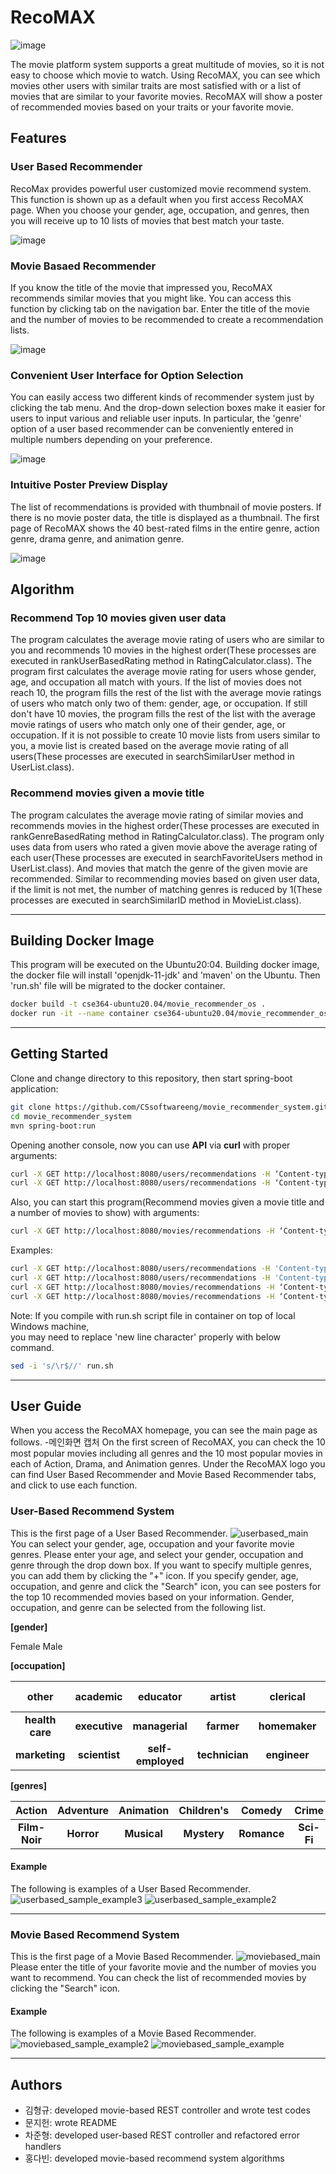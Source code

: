 # RecoMAX
![image](https://user-images.githubusercontent.com/41867381/122676871-d6d1fa00-d21a-11eb-90dd-80fd60cf8602.png)

The movie platform system supports a great multitude of movies, so it is not easy to choose which movie to watch. Using RecoMAX, you can see which movies other users with similar traits are most satisfied with or a list of movies that are similar to your favorite movies. RecoMAX will show a poster of recommended movies based on your traits or your favorite movie.

## Features

### User Based Recommender

RecoMax provides powerful user customized movie recommend system. This function is shown up as a default when you first access RecoMAX page. When you choose your gender, age, occupation, and genres, then you will receive up to 10 lists of movies that best match your taste.

![image](https://user-images.githubusercontent.com/41867381/122676915-01bc4e00-d21b-11eb-9534-d9038f9243f6.png)


### Movie Basaed Recommender

If you know the title of the movie that impressed you, RecoMAX recommends similar movies that you might like. You can access this function by clicking tab on the navigation bar. Enter the title of the movie and the number of movies to be recommended to create a recommendation lists.

![image](https://user-images.githubusercontent.com/41867381/122676938-17317800-d21b-11eb-846e-b0549ff321cb.png)


### Convenient User Interface for Option Selection

You can easily access two different kinds of recommender system just by clicking the tab menu. And the drop-down selection boxes make it easier for users to input various and reliable user inputs. In particular, the 'genre' option of a user based recommender can be conveniently entered in multiple numbers depending on your preference.

![image](https://user-images.githubusercontent.com/41867381/122676971-38926400-d21b-11eb-8657-b266f22b3056.png)


### Intuitive Poster Preview Display

The list of recommendations is provided with thumbnail of movie posters. If there is no movie poster data, the title is displayed as a thumbnail. The first page of RecoMAX shows the 40 best-rated films in the entire genre, action genre, drama genre, and animation genre.

![image](https://user-images.githubusercontent.com/41867381/122676990-4c3dca80-d21b-11eb-95d9-a30fd4f74eaf.png)


## Algorithm

### Recommend Top 10 movies given user data

The program calculates the average movie rating of users who are similar to you and recommends 10 movies in the highest order(These processes are executed in rankUserBasedRating method in RatingCalculator.class). The program first calculates the average movie rating for users whose gender, age, and occupation all match with yours. If the list of movies does not reach 10, the program fills the rest of the list with the average movie ratings of users who match only two of them: gender, age, or occupation. If still don't have 10 movies, the program fills the rest of the list with the average movie ratings of users who match only one of their gender, age, or occupation. If it is not possible to create 10 movie lists from users similar to you, a movie list is created based on the average movie rating of all users(These processes are executed in searchSimilarUser method in UserList.class).<br/>

### Recommend movies given a movie title

The program calculates the average movie rating of similar movies and recommends movies in the highest order(These processes are executed in rankGenreBasedRating method in RatingCalculator.class). The program only uses data from users who rated a given movie above the average rating of each user(These processes are executed in searchFavoriteUsers method in UserList.class). And movies that match the genre of the given movie are recommended. Similar to recommending movies based on given user data, if the limit is not met, the number of matching genres is reduced by 1(These processes are executed in searchSimilarID method in MovieList.class).

---

## Building Docker Image

This program will be executed on the Ubuntu20:04. Building docker image, the docker file will install 'openjdk-11-jdk' and 'maven' on the Ubuntu. Then 'run.sh' file will be migrated to the docker container.

```sh
docker build -t cse364-ubuntu20.04/movie_recommender_os .
docker run -it --name container cse364-ubuntu20.04/movie_recommender_os
```

---

## Getting Started

Clone and change directory to this repository, then start spring-boot application:

```sh
git clone https://github.com/CSsoftwareeng/movie_recommender_system.git
cd movie_recommender_system
mvn spring-boot:run
```

Opening another console, now you can use **API** via **curl** with proper arguments:

```sh
curl -X GET http://localhost:8080/users/recommendations -H ‘Content-type:application/json’ -d ‘{"gender": [gender], "age": [age], "occupation": [occupation], "genres": [genres]}’ |json_pp
curl -X GET http://localhost:8080/users/recommendations -H ‘Content-type:application/json’ -d ‘{"gender": [gender], "age": [age], "occupation": [occupation]}’ |json_pp
```

Also, you can start this program(Recommend movies given a movie title and a number of movies to show) with arguments:

```sh
curl -X GET http://localhost:8080/movies/recommendations -H ‘Content-type:application/json’ -d ‘{"title": [title], "limit": [limit]}’ |json_pp
```

Examples:

```sh
curl -X GET http://localhost:8080/users/recommendations -H 'Content-type:application/json' -d '{"gender" : "", "age" : "", "occupation" : "", "genres" : "Romance|comedy"}' |json_pp
curl -X GET http://localhost:8080/users/recommendations -H 'Content-type:application/json' -d '{"gender": "M", "age": "", "occupation": "retired", "genres": ""}' |json_pp
curl -X GET http://localhost:8080/movies/recommendations -H ‘Content-type:application/json’ -d '{"title": "Toy Story (1995)", "limit": 20}' |json_pp
curl -X GET http://localhost:8080/movies/recommendations -H ‘Content-type:application/json’ -d '{"title": "Toy Story (1995)"}' |json_pp
```

Note:
If you compile with run.sh script file in container on top of local Windows machine,<br/>
you may need to replace 'new line character' properly with below command.

```sh
sed -i 's/\r$//' run.sh
```

---

## User Guide

When you access the RecoMAX homepage, you can see the main page as follows. -메인화면 캡처
On the first screen of RecoMAX, you can check the 10 most popular movies including all genres and the 10 most popular movies in each of Action, Drama, and Animation genres. Under the RecoMAX logo you can find User Based Recommender and Movie Based Recommender tabs, and click to use each function.

### **User-Based Recommend System**

This is the first page of a User Based Recommender.
![userbased_main](https://user-images.githubusercontent.com/80080164/122674945-38419b00-d212-11eb-999e-2ddcf3d18baf.PNG)
You can select your gender, age, occupation and your favorite movie genres. Please enter your age, and select your gender, occupation and genre through the drop down box. If you want to specify multiple genres, you can add them by clicking the "+" icon. If you specify gender, age, occupation, and genre and click the "Search" icon, you can see posters for the top 10 recommended movies based on your information. Gender, occupation, and genre can be selected from the following list.

**[gender]**

Female
Male

**[occupation]**

|      other      |   academic    |     educator      |     artist     |   clerical    |      admin       |    college    |  grad student  | customer service |  doctor   |
| :-------------: | :-----------: | :---------------: | :------------: | :-----------: | :--------------: | :-----------: | :------------: | :--------------: | :-------: |
| **health care** | **executive** |  **managerial**   |   **farmer**   | **homemaker** | **K-12 student** |  **lawyer**   | **programmer** |   **retired**    | **sales** |
|  **marketing**  | **scientist** | **self-employed** | **technician** | **engineer**  |  **tradesman**   | **craftsman** | **unemployed** |    **writer**    |

**[genres]**

|    Action     | Adventure  |  Animation  | Children's  |   Comedy    |   Crime    | Documentary  |  Drama  |   Fantasy   |
| :-----------: | :--------: | :---------: | :---------: | :---------: | :--------: | :----------: | :-----: | :---------: |
| **Film-Noir** | **Horror** | **Musical** | **Mystery** | **Romance** | **Sci-Fi** | **Thriller** | **War** | **Western** |

#### Example

The following is examples of a User Based Recommender.
![userbased_sample_example3](https://user-images.githubusercontent.com/80080164/122675354-f74a8600-d213-11eb-9cef-518d3f8baa72.PNG)
![userbased_sample_example2](https://user-images.githubusercontent.com/80080164/122675689-8c9a4a00-d215-11eb-93aa-59a5540ed9a1.PNG)

---

### **Movie Based Recommend System**

This is the first page of a Movie Based Recommender.
![moviebased_main](https://user-images.githubusercontent.com/80080164/122675529-d33b7480-d214-11eb-9deb-d252a3097fc1.PNG)
Please enter the title of your favorite movie and the number of movies you want to recommend. You can check the list of recommended movies by clicking the "Search" icon.<br/>

#### Example

The following is examples of a Movie Based Recommender.
![moviebased_sample_example2](https://user-images.githubusercontent.com/80080164/122675653-670d4080-d215-11eb-854a-e41ac130c9e5.PNG)
![moviebased_sample_example](https://user-images.githubusercontent.com/80080164/122675641-4f35bc80-d215-11eb-9447-d2424f55e4bc.PNG)

---

## Authors

- 김형규: developed movie-based REST controller and wrote test codes
- 문지헌: wrote README
- 차준형: developed user-based REST controller and refactored error handlers
- 홍다빈: developed movie-based recommend system algorithms
